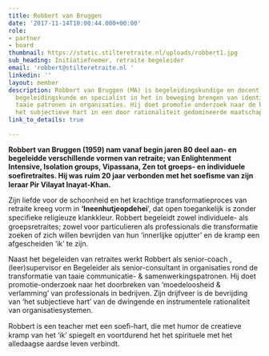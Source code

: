 ```yaml
---
title: Robbert van Bruggen
date: '2017-11-14T10:00:44.000+00:00'
role:
- partner
- board
thumbnail: https://static.stilteretraite.nl/uploads/robbert1.jpg
sub_heading: Initiatiefnemer, retraite begeleider
email: 'robbert@stilteretraite.nl '
linkedin: ''
layout: member
description: Robbert van Bruggen (MA) is begeleidingskundige en docent aan de master
  begeleidingskunde en specialist in het in beweging brengen van identificatie met
  taaie patronen in organisaties. Hij doet promotie onderzoek naar de bevrijding van
  het subjectieve hart in een door rationaliteit gedomineerde maatschappij.
link_to_details: true

---
```

**Robbert van Bruggen (1959) nam vanaf begin jaren 80 deel aan- en begeleidde verschillende vormen van retraite; van Enlightenment Intensive, Isolation groups, Vipassana, Zen tot groeps- en individuele soeﬁretraites. Hij was ruim 20 jaar verbonden met het soeﬁsme van zijn leraar Pir Vilayat Inayat-Khan.**   
  
Zijn liefde voor de schoonheid en het krachtige transformatieproces van retraite kreeg vorm in **‘Ineenhutjeopdehei**’, dat open toegankelijk is zonder speciﬁeke religieuze klankkleur. Robbert begeleidt zowel individuele- als groepsretraites; zowel voor particulieren als professionals die transformatie zoeken of zich willen bevrijden van hun ‘innerlijke opjutter’ en de kramp een afgescheiden ‘ik’ te zijn.

Naast het begeleiden van retraites werkt Robbert als senior-coach , (leer)supervisor en Begeleider als senior-consultant in organisaties rond de transformatie van taaie communicatie- & samenwerkingspatronen. Hij doet promotie-onderzoek naar het doorbreken van ‘moedeloosheid & verlamming’ van professionals in bedrijven. Zijn drijfveer is de bevrijding van ‘het subjectieve hart’ van de dwingende en instrumentele rationaliteit van organisatiesystemen.

Robbert is een teacher met een soeﬁ-hart, die met humor de creatieve kramp van het ‘ik’ spiegelt en voortdurend het het spirituele met het alledaagse aardse leven verbindt.
